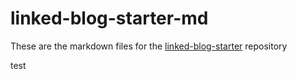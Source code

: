 # linked-blog-starter-md
These are the markdown files for the [linked-blog-starter](https://github.com/matthewwong525/linked-blog-starter) repository



test
